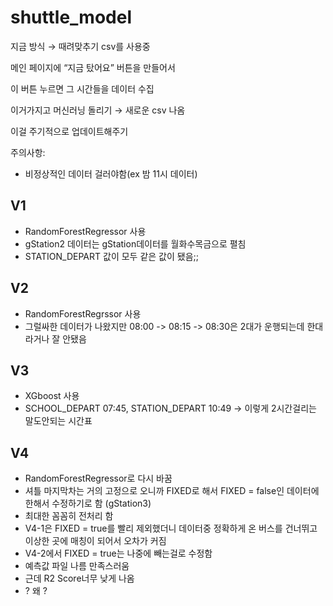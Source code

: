 # shuttle_model

지금 방식 → 때려맞추기 csv를 사용중

메인 페이지에 “지금 탔어요” 버튼을 만들어서

이 버튼 누르면 그 시간들을 데이터 수집

이거가지고 머신러닝 돌리기 → 새로운 csv 나옴

이걸 주기적으로 업데이트해주기

주의사항:

- 비정상적인 데이터 걸러야함(ex 밤 11시 데이터)


## V1
- RandomForestRegressor 사용
- gStation2 데이터는 gStation데이터를 월화수목금으로 펼침
- STATION_DEPART 값이 모두 같은 값이 됐음;;

## V2
- RandomForestRegrssor 사용
- 그럴싸한 데이터가 나왔지만 08:00 -> 08:15 -> 08:30은 2대가 운행되는데 한대라거나 잘 안됐음

## V3
- XGboost 사용
- SCHOOL_DEPART 07:45, STATION_DEPART 10:49 -> 이렇게 2시간걸리는 말도안되는 시간표

## V4
- RandomForestRegressor로 다시 바꿈
- 셔틀 마지막차는 거의 고정으로 오니까 FIXED로 해서 FIXED = false인 데이터에 한해서 수정하기로 함 (gStation3)
- 최대한 꼼꼼히 전처리 함
- V4-1은 FIXED = true를 빨리 제외했더니 데이터중 정확하게 온 버스를 건너뛰고 이상한 곳에 매칭이 되어서 오차가 커짐
- V4-2에서 FIXED = true는 나중에 빼는걸로 수정함
- 예측값 파일 나름 만족스러움
- 근데 R2 Score너무 낮게 나옴
- ? 왜 ?
